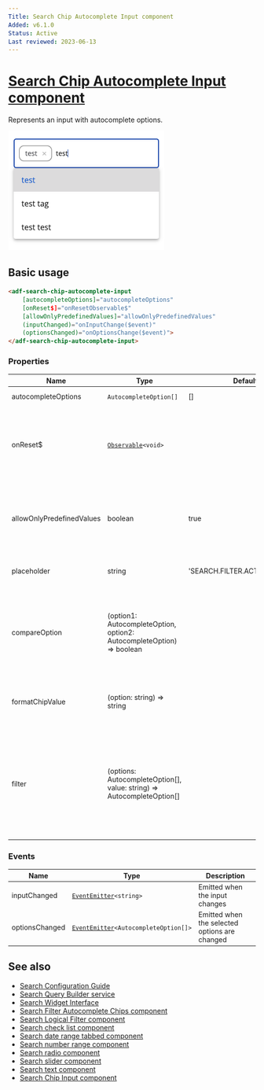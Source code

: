 ```yaml
---
Title: Search Chip Autocomplete Input component
Added: v6.1.0
Status: Active
Last reviewed: 2023-06-13
---
```


# [Search Chip Autocomplete Input component](../../../lib/content-services/src/lib/search/components/search-chip-autocomplete-input/search-chip-autocomplete-input.component.ts "Defined in search-chip-autocomplete-input.component.ts")

Represents an input with autocomplete options.

![Search Chip Autocomplete Input](../../docassets/images/search-chip-autocomplete-input.png)

## Basic usage

```html
<adf-search-chip-autocomplete-input
    [autocompleteOptions]="autocompleteOptions"
    [onReset$]="onResetObservable$"
    [allowOnlyPredefinedValues]="allowOnlyPredefinedValues"
    (inputChanged)="onInputChange($event)"
    (optionsChanged)="onOptionsChange($event)">
</adf-search-chip-autocomplete-input>
```

### Properties

| Name                      | Type                     | Default value | Description                                                                                                                                   |
|---------------------------|--------------------------|----|-----------------------------------------------------------------------------------------------------------------------------------------------|
| autocompleteOptions       | `AutocompleteOption[]` | [] | Options for autocomplete                                                                                                                      |
| onReset$                  | [`Observable`](https://rxjs.dev/guide/observable)`<void>` |    | Observable that will listen to any reset event causing component to clear the chips and input                                                 |
| allowOnlyPredefinedValues | boolean | true | A flag that indicates whether it is possible to add a value not from the predefined ones                                                      |
| placeholder               | string | 'SEARCH.FILTER.ACTIONS.ADD_OPTION' | Placeholder which should be displayed in input.                                                                                               |
| compareOption             | (option1: AutocompleteOption, option2: AutocompleteOption) => boolean |  | Function which is used to selected options with all options so it allows to detect which options are already selected.                        |
| formatChipValue           | (option: string) => string |  | Function which is used to format custom typed options.                                                                                        |
| filter                    | (options: AutocompleteOption[], value: string) => AutocompleteOption[] |  | Function which is used to filter out possible options from hint. By default it checks if option includes typed value and is case insensitive. |

### Events

| Name | Type | Description                                   |
| ---- | ---- |-----------------------------------------------|
| inputChanged | [`EventEmitter`](https://angular.io/api/core/EventEmitter)`<string>` | Emitted when the input changes                |
| optionsChanged | [`EventEmitter`](https://angular.io/api/core/EventEmitter)`<AutocompleteOption[]>` | Emitted when the selected options are changed |

## See also

-   [Search Configuration Guide](../../user-guide/search-configuration-guide.md)
-   [Search Query Builder service](../services/search-query-builder.service.md)
-   [Search Widget Interface](../interfaces/search-widget.interface.md)
-   [Search Filter Autocomplete Chips component](search-filter-autocomplete-chips.component.md)
-   [Search Logical Filter component](search-logical-filter.component.md)
-   [Search check list component](search-check-list.component.md)
-   [Search date range tabbed component](search-date-range-tabbed.component.md)
-   [Search number range component](search-number-range.component.md)
-   [Search radio component](search-radio.component.md)
-   [Search slider component](search-slider.component.md)
-   [Search text component](search-text.component.md)
-   [Search Chip Input component](search-chip-input.component.md)
